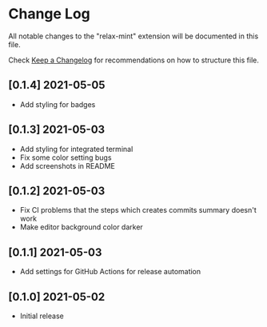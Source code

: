# Change Log

All notable changes to the "relax-mint" extension will be documented in this file.

Check [Keep a Changelog](http://keepachangelog.com/) for recommendations on how to structure this file.

## [0.1.4] 2021-05-05

- Add styling for badges

## [0.1.3] 2021-05-03

- Add styling for integrated terminal
- Fix some color setting bugs
- Add screenshots in README

## [0.1.2] 2021-05-03

- Fix CI problems that the steps which creates commits summary doesn't work
- Make editor background color darker

## [0.1.1] 2021-05-03

- Add settings for GitHub Actions for release automation

## [0.1.0] 2021-05-02

- Initial release
